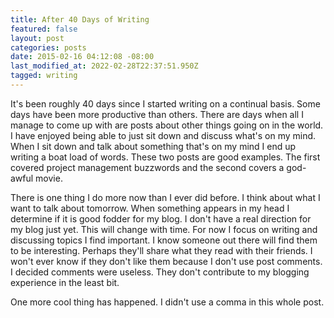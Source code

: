 ```yaml
---
title: After 40 Days of Writing
featured: false
layout: post
categories: posts
date: 2015-02-16 04:12:08 -08:00
last_modified_at: 2022-02-28T22:37:51.950Z
tagged: writing
---
```


It's been roughly 40 days since I started writing on a continual basis. Some days have been more productive than others. There are days when all I manage to come up with are posts about other things going on in the world. I have enjoyed being able to just sit down and discuss what's on my mind. When I sit down and talk about something that's on my mind I end up writing a boat load of words. These two posts are good examples. The first covered project management buzzwords and the second covers a god-awful movie.

There is one thing I do more now than I ever did before. I think about what I want to talk about tomorrow. When something appears in my head I determine if it is good fodder for my blog. I don't have a real direction for my blog just yet. This will change with time. For now I focus on writing and discussing topics I find important. I know someone out there will find them to be interesting. Perhaps they'll share what they read with their friends. I won't ever know if they don't like them because I don't use post comments. I decided comments were useless. They don't contribute to my blogging experience in the least bit.

One more cool thing has happened. I didn't use a comma in this whole post.

